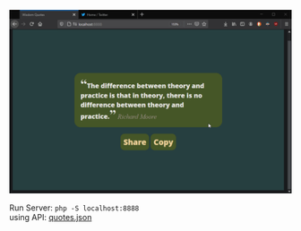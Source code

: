 ![](quotes.gif)

Run Server: `php -S localhost:8888`<br>
using API: [quotes.json](http://quotes.stormconsultancy.co.uk/quotes.json)
